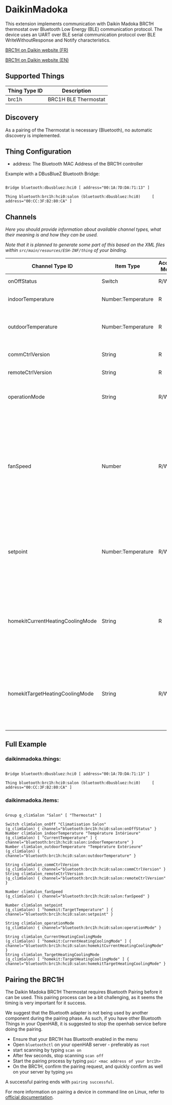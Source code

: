 # DaikinMadoka

This extension implements communication with Daikin Madoka BRC1H thermostat over Bluetooth Low Energy (BLE) communication protocol.
The device uses an UART over BLE serial communication protocol over BLE WriteWithoutResponse and Notify characteristics.

[BRC1H on Daikin website (FR)](https://www.daikin.fr/fr_fr/famille-produits/Systemes-commande-intelligents/BRC1H.html)

[BRC1H on Daikin website (EN)](https://www.daikin.eu/en_us/product-group/control-systems/BRC1H.html)


## Supported Things


| Thing Type ID | Description |
| ------------- | ----------- |
| brc1h         | BRC1H BLE Thermostat |


## Discovery

As a pairing of the Thermostat is necessary (Bluetooth), no automatic discovery is implemented.

## Thing Configuration

* address: The Bluetooth MAC Address of the BRC1H controller

Example with a DBusBlueZ Bluetooth Bridge:

```

Bridge bluetooth:dbusbluez:hci0 [ address="00:1A:7D:DA:71:13" ]

Thing bluetooth:brc1h:hci0:salon (bluetooth:dbusbluez:hci0)     [ address="00:CC:3F:B2:80:CA" ]

```


## Channels

_Here you should provide information about available channel types, what their meaning is and how they can be used._

_Note that it is planned to generate some part of this based on the XML files within ```src/main/resources/ESH-INF/thing``` of your binding._

| Channel Type ID  | Item Type   | Access Mode   |  Description                  |
|----------|--------|-----------|-------------------|
| onOffStatus  | Switch | R/W |Switches On or Off the unit  |
| indoorTemperature  | Number:Temperature |  R | Indoor temperature from the Thermostat
| outdoorTemperature  | Number:Temperature | R | Outdoor temperature from the external unit. Not always supported/reported.
| commCtrlVersion  | String | R | Communication Controller Firmware Version
| remoteCtrlVersion  | String | R | Remote Controller Firmware Version
| operationMode  | String | R/W | The operation mode of the AC unit. Currently supported values: HEAT, COOL.  
| fanSpeed  | Number | R/W | This is a "virtual channel" : its value is calculated depending on current operation mode. It is the channel to be used to change the fan speed, whatever the current mode is. Fan speed are from 1 to 5. On BRC1H, the device supports 3 speeds: LOW (1), MEDIUM (2-4), MAX (5).
| setpoint  | Number:Temperature | R/W | This is a "virtual channel" : its value is calculated depending on current operation mode. It is the channel to be used to change the setpoint, whatever the current mode is.
| homekitCurrentHeatingCoolingMode  | String | R | This channel is a "virtual channel" to be used with the HomeKit add-on to implement Thermostat thing. Values supported are the HomeKit addon ones: Off, CoolOn, HeatOn, Auto.
| homekitTargetHeatingCoolingMode  | String | R/W | This channel is a "virtual channel" to be used with the HomeKit add-on to implement Thermostat thing. Values supported are the HomeKit addon ones: Off, CoolOn, HeatOn, Auto.

## Full Example

### daikinmadoka.things:

```

Bridge bluetooth:dbusbluez:hci0 [ address="00:1A:7D:DA:71:13" ]

Thing bluetooth:brc1h:hci0:salon (bluetooth:dbusbluez:hci0)     [ address="00:CC:3F:B2:80:CA" ]

```

### daikinmadoka.items:

```

Group g_climSalon "Salon" [ "Thermostat" ]

Switch climSalon_onOff "Climatisation Salon"                   (g_climSalon) { channel="bluetooth:brc1h:hci0:salon:onOffStatus" }
Number climSalon_indoorTemperature "Température Intérieure"    (g_climSalon) [ "CurrentTemperature" ] { channel="bluetooth:brc1h:hci0:salon:indoorTemperature" }
Number climSalon_outdoorTemperature "Température Extérieure"   (g_climSalon) { channel="bluetooth:brc1h:hci0:salon:outdoorTemperature" }

String climSalon_commCtrlVersion                               (g_climSalon) { channel="bluetooth:brc1h:hci0:salon:commCtrlVersion" }
String climSalon_remoteCtrlVersion                             (g_climSalon) { channel="bluetooth:brc1h:hci0:salon:remoteCtrlVersion" }

Number climSalon_fanSpeed                                      (g_climSalon) { channel="bluetooth:brc1h:hci0:salon:fanSpeed" }

Number climSalon_setpoint                                      (g_climSalon) [ "homekit:TargetTemperature" ] { channel="bluetooth:brc1h:hci0:salon:setpoint" }

String climSalon_operationMode                                 (g_climSalon) { channel="bluetooth:brc1h:hci0:salon:operationMode" }

String climSalon_CurrentHeatingCoolingMode                     (g_climSalon) [ "homekit:CurrentHeatingCoolingMode" ] { channel="bluetooth:brc1h:hci0:salon:homekitCurrentHeatingCoolingMode" }
String climSalon_TargetHeatingCoolingMode                      (g_climSalon) [ "homekit:TargetHeatingCoolingMode" ] { channel="bluetooth:brc1h:hci0:salon:homekitTargetHeatingCoolingMode" }

```

## Pairing the BRC1H

The Daikin Madoka BRC1H Thermostat requires Bluetooth Pairing before it can be used.
This pairing process can be a bit challenging, as it seems the timing is very important for it success.

We suggest that the Bluetooth adapter is not being used by another component during the pairing phase.
As such, if you have other Bluetooth Things in your OpenHAB, it is suggested to stop the openhab service before doing the pairing.

  * Ensure that your BRC1H has Bluetooth enabled in the menu
  * Open `bluetoothctl` on your openHAB server - preferably as `root`
  * start scanning by typing `scan on`
  * After few seconds, stop scanning `scan off`
  * Start the pairing process by typing `pair <mac address of your brc1h>`
  * On the BRC1H, confirm the pairing request, and quickly confirm as well on your server by typing `yes`

A successful pairing ends with `pairing successful`.

For more information on pairing a device in command line on Linux, refer to [official documentation](https://docs.ubuntu.com/core/en/stacks/bluetooth/bluez/docs/reference/pairing/outbound).
